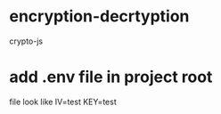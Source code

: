 # encryption-decrtyption
crypto-js
# add .env file in project root 
file look like
IV=test
KEY=test
